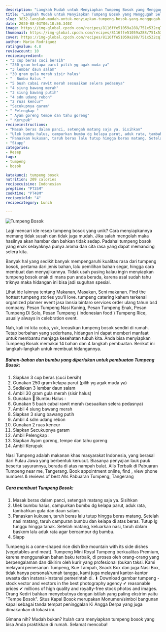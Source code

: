 ```yaml
---
description: "Langkah Mudah untuk Menyiapkan Tumpeng Bosok yang Menggugah Selera"
title: "Langkah Mudah untuk Menyiapkan Tumpeng Bosok yang Menggugah Selera"
slug: 3832-langkah-mudah-untuk-menyiapkan-tumpeng-bosok-yang-menggugah-selera
date: 2020-08-03T06:10:56.340Z
image: https://img-global.cpcdn.com/recipes/8116ffe51059a288/751x532cq70/tumpeng-bosok-foto-resep-utama.jpg
thumbnail: https://img-global.cpcdn.com/recipes/8116ffe51059a288/751x532cq70/tumpeng-bosok-foto-resep-utama.jpg
cover: https://img-global.cpcdn.com/recipes/8116ffe51059a288/751x532cq70/tumpeng-bosok-foto-resep-utama.jpg
author: Mario Rodriquez
ratingvalue: 4.8
reviewcount: 10
recipeingredient:
- "3 cup beras cuci bersih"
- "250 gram kelapa parut pilih yg agak muda ya"
- "3 lembar daun salam"
- "30 gram gula merah sisir halus"
- "  Bumbu Halus "
- "5 buah cabai rawit merah sesuaikan selera pedasnya"
- "4 siung bawang merah"
- "3 siung bawang putih"
- "4 sdm udang rebon"
- "2 ruas kencur"
- "Secukupnya garam"
- " Pelengkap "
- " Ayam goreng tempe dan tahu goreng"
- " Kerupuk"
recipeinstructions:
- "Masak beras dalam panci, setengah matang saja ya. Sisihkan"
- "Ulek bumbu halus, campurkan bumbu dg kelapa parut, aduk rata, tambahkan gula dan daun salam."
- "Panaskan kukusan, taruh beras lalu tutup hingga beras matang. Setelah nasi matang, taruh campuran bumbu dan kelapa di atas beras. Tutup lg tunggu hingga tanak. Setelah matang, keluarkan nasi, taruh dalam baskom lalu aduk rata agar bercampur dg bumbu."
- "Siapp"
categories:
- Resep
tags:
- tumpeng
- bosok

katakunci: tumpeng bosok 
nutrition: 209 calories
recipecuisine: Indonesian
preptime: "PT35M"
cooktime: "PT48M"
recipeyield: "4"
recipecategory: Lunch

---
```



![Tumpeng Bosok](https://img-global.cpcdn.com/recipes/8116ffe51059a288/751x532cq70/tumpeng-bosok-foto-resep-utama.jpg)

Lagi mencari ide resep tumpeng bosok yang unik? Cara menyiapkannya memang tidak susah dan tidak juga mudah. Jika salah mengolah maka hasilnya akan hambar dan bahkan tidak sedap. Padahal tumpeng bosok yang enak selayaknya punya aroma dan cita rasa yang dapat memancing selera kita.

Banyak hal yang sedikit banyak mempengaruhi kualitas rasa dari tumpeng bosok, pertama dari jenis bahan, lalu pemilihan bahan segar, hingga cara membuat dan menyajikannya. Tidak usah pusing kalau ingin menyiapkan tumpeng bosok enak di mana pun anda berada, karena asal sudah tahu triknya maka hidangan ini bisa jadi suguhan spesial.

Lihat ide lainnya tentang Makanan, Masakan, Seni makanan. Find the hottest tumpeng stories you&#39;ll love. tumpeng catering kahem terkenal organized planner event jasa lansia bintaro services order ulang tahun bsd company. Pesan Tumpeng Nasi Kuning, Pesan Tumpeng Enak, Pesan Tumpeng Di Solo, Pesan Tumpeng ( indonesian food ) Tumpeng Rice, usually always in celebration event.


Nah, kali ini kita coba, yuk, kreasikan tumpeng bosok sendiri di rumah. Tetap berbahan yang sederhana, hidangan ini dapat memberi manfaat untuk membantu menjaga kesehatan tubuh kita. Anda bisa menyiapkan Tumpeng Bosok memakai 14 bahan dan 4 langkah pembuatan. Berikut ini langkah-langkah untuk membuat hidangannya.

<!--inarticleads1-->

##### Bahan-bahan dan bumbu yang diperlukan untuk pembuatan Tumpeng Bosok:

1. Siapkan 3 cup beras (cuci bersih)
1. Gunakan 250 gram kelapa parut (pilih yg agak muda ya)
1. Sediakan 3 lembar daun salam
1. Ambil 30 gram gula merah (sisir halus)
1. Gunakan  🍚 Bumbu Halus :
1. Gunakan 5 buah cabai rawit merah (sesuaikan selera pedasnya)
1. Ambil 4 siung bawang merah
1. Siapkan 3 siung bawang putih
1. Ambil 4 sdm udang rebon
1. Gunakan 2 ruas kencur
1. Siapkan Secukupnya garam
1. Ambil  Pelengkap :
1. Siapkan  Ayam goreng, tempe dan tahu goreng
1. Ambil  Kerupuk


Nasi Tumpeng adalah makanan khas masyarakat Indonesia, yang berasal dari Pulau Jawa yang berbentuk kerucut. Biasanya penyajian lauk pauk beserta sayurannya, berada di atas nampah bulat. Alls Terbaik di Pabuaran Tumpeng near me, Tangerang. Book appointment online, find , view phone numbers &amp; reviews of best Alls Pabuaran Tumpeng, Tangerang 

<!--inarticleads2-->

##### Cara membuat Tumpeng Bosok:

1. Masak beras dalam panci, setengah matang saja ya. Sisihkan
1. Ulek bumbu halus, campurkan bumbu dg kelapa parut, aduk rata, tambahkan gula dan daun salam.
1. Panaskan kukusan, taruh beras lalu tutup hingga beras matang. Setelah nasi matang, taruh campuran bumbu dan kelapa di atas beras. Tutup lg tunggu hingga tanak. Setelah matang, keluarkan nasi, taruh dalam baskom lalu aduk rata agar bercampur dg bumbu.
1. Siapp


Tumpeng is a cone-shaped rice dish like mountain with its side dishes (vegetables and meat). Tumpeng Mini Royal Tumpeng berkualitas Premium, karena menggunakan bahan baku terbaik, di proses oleh orang-orang yang berpengalaman dan dikirim oleh kurir yang profesional (bukan taksi. Kami melayani pemesanan Tumpeng, Kue Tampah, Snack Box dan juga Nasi Box, tidak hanya personal/rumah tangga, kami juga melayani kantor-kantor swasta dan instansi-instansi pemerintah di. ⬇ Download gambar tumpeng - stock vector and vectors in the best photography agency ✔ reasonable prices ✔ millions of high quality and royalty-free stock photos and images. Orang Kediri bahkan menyebutnya dengan istilah yang paling ekstrim yaitu &#34;Tempe Bosok&#34;. Situs Kapal Bosok merupakan Monumen/simbol bangunan kapal sebagai tanda tempat peninggalan Ki Angga Derpa yang juga dimakankan di lokasi ini. 

Gimana nih? Mudah bukan? Itulah cara menyiapkan tumpeng bosok yang bisa Anda praktikkan di rumah. Selamat mencoba!

